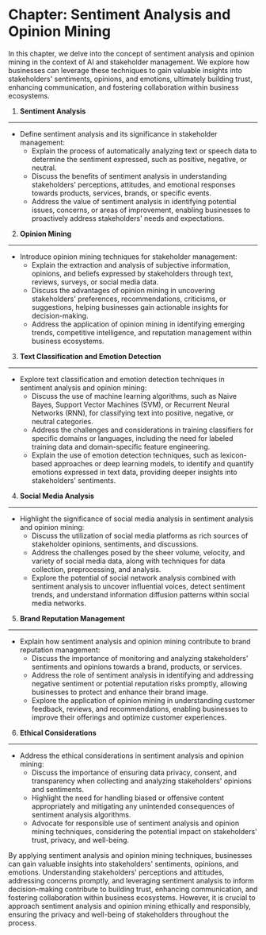 Chapter: Sentiment Analysis and Opinion Mining
==============================================

In this chapter, we delve into the concept of sentiment analysis and opinion mining in the context of AI and stakeholder management. We explore how businesses can leverage these techniques to gain valuable insights into stakeholders' sentiments, opinions, and emotions, ultimately building trust, enhancing communication, and fostering collaboration within business ecosystems.

1. **Sentiment Analysis**
-------------------------

* Define sentiment analysis and its significance in stakeholder management:
  * Explain the process of automatically analyzing text or speech data to determine the sentiment expressed, such as positive, negative, or neutral.
  * Discuss the benefits of sentiment analysis in understanding stakeholders' perceptions, attitudes, and emotional responses towards products, services, brands, or specific events.
  * Address the value of sentiment analysis in identifying potential issues, concerns, or areas of improvement, enabling businesses to proactively address stakeholders' needs and expectations.

2. **Opinion Mining**
---------------------

* Introduce opinion mining techniques for stakeholder management:
  * Explain the extraction and analysis of subjective information, opinions, and beliefs expressed by stakeholders through text, reviews, surveys, or social media data.
  * Discuss the advantages of opinion mining in uncovering stakeholders' preferences, recommendations, criticisms, or suggestions, helping businesses gain actionable insights for decision-making.
  * Address the application of opinion mining in identifying emerging trends, competitive intelligence, and reputation management within business ecosystems.

3. **Text Classification and Emotion Detection**
------------------------------------------------

* Explore text classification and emotion detection techniques in sentiment analysis and opinion mining:
  * Discuss the use of machine learning algorithms, such as Naive Bayes, Support Vector Machines (SVM), or Recurrent Neural Networks (RNN), for classifying text into positive, negative, or neutral categories.
  * Address the challenges and considerations in training classifiers for specific domains or languages, including the need for labeled training data and domain-specific feature engineering.
  * Explain the use of emotion detection techniques, such as lexicon-based approaches or deep learning models, to identify and quantify emotions expressed in text data, providing deeper insights into stakeholders' sentiments.

4. **Social Media Analysis**
----------------------------

* Highlight the significance of social media analysis in sentiment analysis and opinion mining:
  * Discuss the utilization of social media platforms as rich sources of stakeholder opinions, sentiments, and discussions.
  * Address the challenges posed by the sheer volume, velocity, and variety of social media data, along with techniques for data collection, preprocessing, and analysis.
  * Explore the potential of social network analysis combined with sentiment analysis to uncover influential voices, detect sentiment trends, and understand information diffusion patterns within social media networks.

5. **Brand Reputation Management**
----------------------------------

* Explain how sentiment analysis and opinion mining contribute to brand reputation management:
  * Discuss the importance of monitoring and analyzing stakeholders' sentiments and opinions towards a brand, products, or services.
  * Address the role of sentiment analysis in identifying and addressing negative sentiment or potential reputation risks promptly, allowing businesses to protect and enhance their brand image.
  * Explore the application of opinion mining in understanding customer feedback, reviews, and recommendations, enabling businesses to improve their offerings and optimize customer experiences.

6. **Ethical Considerations**
-----------------------------

* Address the ethical considerations in sentiment analysis and opinion mining:
  * Discuss the importance of ensuring data privacy, consent, and transparency when collecting and analyzing stakeholders' opinions and sentiments.
  * Highlight the need for handling biased or offensive content appropriately and mitigating any unintended consequences of sentiment analysis algorithms.
  * Advocate for responsible use of sentiment analysis and opinion mining techniques, considering the potential impact on stakeholders' trust, privacy, and well-being.

By applying sentiment analysis and opinion mining techniques, businesses can gain valuable insights into stakeholders' sentiments, opinions, and emotions. Understanding stakeholders' perceptions and attitudes, addressing concerns promptly, and leveraging sentiment analysis to inform decision-making contribute to building trust, enhancing communication, and fostering collaboration within business ecosystems. However, it is crucial to approach sentiment analysis and opinion mining ethically and responsibly, ensuring the privacy and well-being of stakeholders throughout the process.
